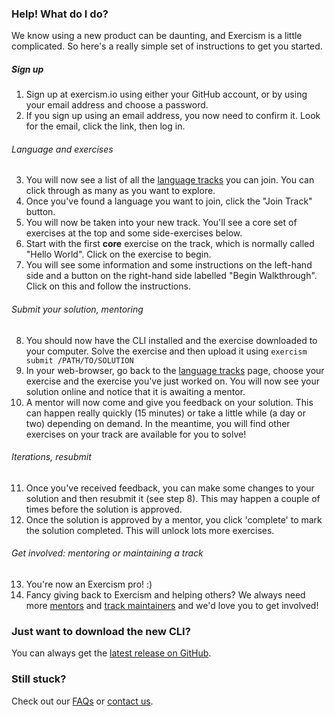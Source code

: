 ### Help! What do I do?

We know using a new product can be daunting, and Exercism is a little complicated. So here's a really simple set of instructions to get you started.  

##### Sign up  
1. Sign up at exercism.io using either your GitHub account, or by using your email address and choose a password.
2. If you sign up using an email address, you now need to confirm it. Look for the email, click the link, then log in.

###### Language and exercises  
3. You will now see a list of all the [language tracks](/tracks) you can join. You can click through as many as you want to explore.
4. Once you've found a language you want to join, click the "Join Track" button.
5. You will now be taken into your new track. You'll see a core set of exercises at the top and some side-exercises below.
6. Start with the first **core** exercise on the track, which is normally called "Hello World". Click on the exercise to begin.
7. You will see some information and some instructions on the left-hand side and a button on the right-hand side labelled "Begin Walkthrough". Click on this and follow the instructions.

###### Submit your solution, mentoring  
8. You should now have the CLI installed and the exercise downloaded to your computer. Solve the exercise and then upload it using `exercism submit /PATH/TO/SOLUTION`
9. In your web-browser, go back to the [language tracks](/tracks) page, choose your exercise and the exercise you've just worked on. You will now see your solution online and notice that it is awaiting a mentor.
10. A mentor will now come and give you feedback on your solution. This can happen really quickly (15 minutes) or take a little while (a day or two) depending on demand. In the meantime, you will find other exercises on your track are available for you to solve!

###### Iterations, resubmit 
11. Once you've received feedback, you can make some changes to your solution and then resubmit it (see step 8). This may happen a couple of times before the solution is approved. 
12. Once the solution is approved by a mentor, you click 'complete' to mark the solution completed. This will unlock lots more exercises.

###### Get involved: mentoring or maintaining a track    
13. You're now an Exercism pro! :)
14. Fancy giving back to Exercism and helping others? We always need more [mentors](http://mentoring.exercism.io) and [track maintainers](/become-a-maintainer) and we'd love you to get involved!

### Just want to download the new CLI?

You can always get the [latest release on GitHub](http://github.com/exercism/cli/releases/latest).

### Still stuck?

Check out our [FAQs](/faqs) or [contact us](/contact).
